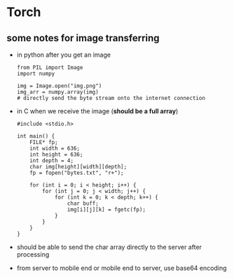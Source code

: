 # Torch

## some notes for image transferring

- in python after you get an image
    ```
    from PIL import Image
    import numpy

    img = Image.open("img.png")
    img_arr = numpy.array(img)
    # directly send the byte stream onto the internet connection
    ```

- in C when we receive the image (**should be a full array**)
    ```
    #include <stdio.h>

    int main() {
        FILE* fp;
        int width = 636;
        int height = 636;
        int depth = 4;
        char img[height][width][depth];
        fp = fopen("bytes.txt", "r+");

        for (int i = 0; i < height; i++) {
            for (int j = 0; j < width; j++) {
                for (int k = 0; k < depth; k++) {
                    char buff;
                    img[i][j][k] = fgetc(fp);
                }
            }
        }
    }
    ```
- should be able to send the char array directly to the server after processing
- from server to mobile end or mobile end to server, use base64 encoding
